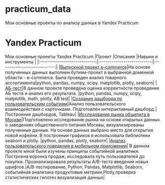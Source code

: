 # practicum_data
Мои основные проекты по анализу данных в  Yandex Practicum
# Yandex Practicum
Мои основные проекты Yandex Practicum
|Проект                  |Описание                 |Навыки и инструменты                        |
|:----------------------------:|:--------------------------:|:---------------------------:|
|[Выпускной проект e-commerce](https://github.com/ValencyLat/practicum_data/blob/main/Final/e-commerce_git.ipynb)|На основе полученных данных выполнен буткем-проект в выбранной доменной области - e-commerce. Была проведен анализ товарного ассортимента|python, pandas, numpy, scipy, matplotlib, plotly, seaborn|
|[АБ-тест](https://github.com/ValencyLat/practicum_data/blob/main/Final/ab_test.ipynb)|В данном проекте проведена оценка корректности проведения АБ теста и анализ его  результата.  |python, pandas, numpy, scipy, matplotlib, math, plotly, AB test|
|[Создание дашборда по пользовательским событиям](https://public.tableau.com/authoring/proect_dzen/Dashboard1#1)|Анализ пользовательского взаимодействия с карточками. Подготовлен интерактивный дашборд.|Построение дашбордов, Tableau|
|[Исследования рынка общепита в Москве](https://github.com/ValencyLat/practicum_data/blob/main/data_history/ffa90f15-ac8a-4b42-a044-06880a55dc55%20(1).ipynb)|Подготовлено исследование рынка на основе открытых данных о заведениях общественного питания Москвы, визуализированы полученные данные. На основе данных выбрано место для открытия новой кофейни. В построении графиков я использовала библиотеки seaborn и plotly. |python, pandas, plotly, seaborn|
|[Анализ пользовательского поведения в мобильном приложении](https://github.com/ValencyLat/practicum_data/blob/main/made_2/0a8222a9-722b-44b4-ba68-40dd87feb423.ipynb)| В данном проекте мной были изучены принципы событийной аналитики. Построена воронка продаж, исследовала путь пользователей до покупки. Проанализировала результаты А/В-теста введения новых шрифтов.|A/B-тестирование, Python, Pandas, Matplotlib, Seaborn, событийная аналитика продуктовые метрики,Plotly,проверка статистических гипотез визуализация данных|
